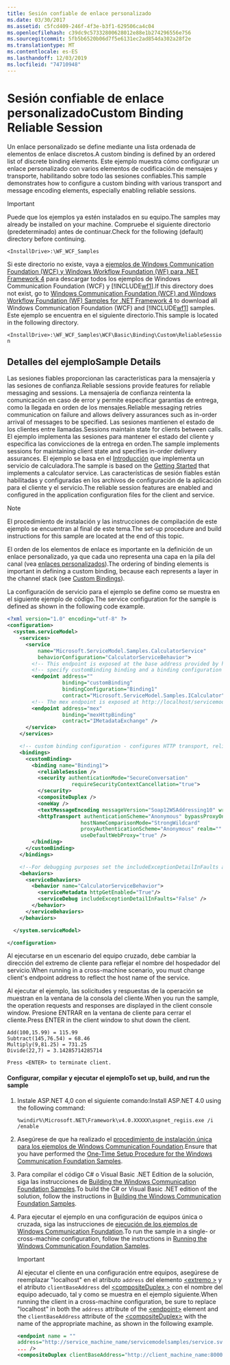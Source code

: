```yaml
---
title: Sesión confiable de enlace personalizado
ms.date: 03/30/2017
ms.assetid: c5fcd409-246f-4f3e-b3f1-629506ca4c04
ms.openlocfilehash: c39dc9c57332800628012e88e1b274296556e756
ms.sourcegitcommit: 5fb5b6520b06d7f5e6131ec2ad854da302a28f2e
ms.translationtype: MT
ms.contentlocale: es-ES
ms.lasthandoff: 12/03/2019
ms.locfileid: "74710948"
---
```

# <a name="custom-binding-reliable-session"></a><span data-ttu-id="03917-102">Sesión confiable de enlace personalizado</span><span class="sxs-lookup"><span data-stu-id="03917-102">Custom Binding Reliable Session</span></span>

<span data-ttu-id="03917-103">Un enlace personalizado se define mediante una lista ordenada de elementos de enlace discretos.</span><span class="sxs-lookup"><span data-stu-id="03917-103">A custom binding is defined by an ordered list of discrete binding elements.</span></span> <span data-ttu-id="03917-104">Este ejemplo muestra cómo configurar un enlace personalizado con varios elementos de codificación de mensajes y transporte, habilitando sobre todo las sesiones confiables.</span><span class="sxs-lookup"><span data-stu-id="03917-104">This sample demonstrates how to configure a custom binding with various transport and message encoding elements, especially enabling reliable sessions.</span></span>

> [!IMPORTANT]
> <span data-ttu-id="03917-105">Puede que los ejemplos ya estén instalados en su equipo.</span><span class="sxs-lookup"><span data-stu-id="03917-105">The samples may already be installed on your machine.</span></span> <span data-ttu-id="03917-106">Compruebe el siguiente directorio (predeterminado) antes de continuar.</span><span class="sxs-lookup"><span data-stu-id="03917-106">Check for the following (default) directory before continuing.</span></span>
>
> `<InstallDrive>:\WF_WCF_Samples`
>
> <span data-ttu-id="03917-107">Si este directorio no existe, vaya a [ejemplos de Windows Communication Foundation (WCF) y Windows Workflow Foundation (WF) para .NET Framework 4](https://www.microsoft.com/download/details.aspx?id=21459) para descargar todos los ejemplos de Windows Communication Foundation (WCF) y [!INCLUDE[wf1](../../../../includes/wf1-md.md)].</span><span class="sxs-lookup"><span data-stu-id="03917-107">If this directory does not exist, go to [Windows Communication Foundation (WCF) and Windows Workflow Foundation (WF) Samples for .NET Framework 4](https://www.microsoft.com/download/details.aspx?id=21459) to download all Windows Communication Foundation (WCF) and [!INCLUDE[wf1](../../../../includes/wf1-md.md)] samples.</span></span> <span data-ttu-id="03917-108">Este ejemplo se encuentra en el siguiente directorio.</span><span class="sxs-lookup"><span data-stu-id="03917-108">This sample is located in the following directory.</span></span>
>
> `<InstallDrive>:\WF_WCF_Samples\WCF\Basic\Binding\Custom\ReliableSession`

## <a name="sample-details"></a><span data-ttu-id="03917-109">Detalles del ejemplo</span><span class="sxs-lookup"><span data-stu-id="03917-109">Sample Details</span></span>

<span data-ttu-id="03917-110">Las sesiones fiables proporcionan las características para la mensajería y las sesiones de confianza.</span><span class="sxs-lookup"><span data-stu-id="03917-110">Reliable sessions provide features for reliable messaging and sessions.</span></span> <span data-ttu-id="03917-111">La mensajería de confianza reintenta la comunicación en caso de error y permite especificar garantías de entrega, como la llegada en orden de los mensajes.</span><span class="sxs-lookup"><span data-stu-id="03917-111">Reliable messaging retries communication on failure and allows delivery assurances such as in-order arrival of messages to be specified.</span></span> <span data-ttu-id="03917-112">Las sesiones mantienen el estado de los clientes entre llamadas.</span><span class="sxs-lookup"><span data-stu-id="03917-112">Sessions maintain state for clients between calls.</span></span> <span data-ttu-id="03917-113">El ejemplo implementa las sesiones para mantener el estado del cliente y especifica las convicciones de la entrega en orden.</span><span class="sxs-lookup"><span data-stu-id="03917-113">The sample implements sessions for maintaining client state and specifies in-order delivery assurances.</span></span> <span data-ttu-id="03917-114">El ejemplo se basa en el [Introducción](../../../../docs/framework/wcf/samples/getting-started-sample.md) que implementa un servicio de calculadora.</span><span class="sxs-lookup"><span data-stu-id="03917-114">The sample is based on the [Getting Started](../../../../docs/framework/wcf/samples/getting-started-sample.md) that implements a calculator service.</span></span> <span data-ttu-id="03917-115">Las características de sesión fiables están habilitadas y configuradas en los archivos de configuración de la aplicación para el cliente y el servicio.</span><span class="sxs-lookup"><span data-stu-id="03917-115">The reliable session features are enabled and configured in the application configuration files for the client and service.</span></span>

> [!NOTE]
> <span data-ttu-id="03917-116">El procedimiento de instalación y las instrucciones de compilación de este ejemplo se encuentran al final de este tema.</span><span class="sxs-lookup"><span data-stu-id="03917-116">The set-up procedure and build instructions for this sample are located at the end of this topic.</span></span>

<span data-ttu-id="03917-117">El orden de los elementos de enlace es importante en la definición de un enlace personalizado, ya que cada uno representa una capa en la pila del canal (vea [enlaces personalizados](../../../../docs/framework/wcf/extending/custom-bindings.md)).</span><span class="sxs-lookup"><span data-stu-id="03917-117">The ordering of binding elements is important in defining a custom binding, because each represents a layer in the channel stack (see [Custom Bindings](../../../../docs/framework/wcf/extending/custom-bindings.md)).</span></span>

<span data-ttu-id="03917-118">La configuración de servicio para el ejemplo se define como se muestra en el siguiente ejemplo de código.</span><span class="sxs-lookup"><span data-stu-id="03917-118">The service configuration for the sample is defined as shown in the following code example.</span></span>

```xml
<?xml version="1.0" encoding="utf-8" ?>
<configuration>
  <system.serviceModel>
    <services>
      <service
          name="Microsoft.ServiceModel.Samples.CalculatorService"
          behaviorConfiguration="CalculatorServiceBehavior">
        <!-- This endpoint is exposed at the base address provided by host: http://localhost/servicemodelsamples/service.svc  -->
        <!-- specify customBinding binding and a binding configuration to use -->
        <endpoint address=""
                  binding="customBinding"
                  bindingConfiguration="Binding1"
                  contract="Microsoft.ServiceModel.Samples.ICalculator" />
        <!-- The mex endpoint is exposed at http://localhost/servicemodelsamples/service.svc/mex -->
        <endpoint address="mex"
                  binding="mexHttpBinding"
                  contract="IMetadataExchange" />
      </service>
    </services>

    <!-- custom binding configuration - configures HTTP transport, reliable sessions -->
    <bindings>
      <customBinding>
        <binding name="Binding1">
          <reliableSession />
          <security authenticationMode="SecureConversation"
                     requireSecurityContextCancellation="true">
          </security>
          <compositeDuplex />
          <oneWay />
          <textMessageEncoding messageVersion="Soap12WSAddressing10" writeEncoding="utf-8" />
          <httpTransport authenticationScheme="Anonymous" bypassProxyOnLocal="false"
                        hostNameComparisonMode="StrongWildcard"
                        proxyAuthenticationScheme="Anonymous" realm=""
                        useDefaultWebProxy="true" />
        </binding>
      </customBinding>
    </bindings>

    <!--For debugging purposes set the includeExceptionDetailInFaults attribute to true-->
    <behaviors>
      <serviceBehaviors>
        <behavior name="CalculatorServiceBehavior">
          <serviceMetadata httpGetEnabled="True"/>
          <serviceDebug includeExceptionDetailInFaults="False" />
        </behavior>
      </serviceBehaviors>
    </behaviors>

  </system.serviceModel>

</configuration>
```

<span data-ttu-id="03917-119">Al ejecutarse en un escenario del equipo cruzado, debe cambiar la dirección del extremo de cliente para reflejar el nombre del hospedador del servicio.</span><span class="sxs-lookup"><span data-stu-id="03917-119">When running in a cross-machine scenario, you must change client's endpoint address to reflect the host name of the service.</span></span>

<span data-ttu-id="03917-120">Al ejecutar el ejemplo, las solicitudes y respuestas de la operación se muestran en la ventana de la consola del cliente.</span><span class="sxs-lookup"><span data-stu-id="03917-120">When you run the sample, the operation requests and responses are displayed in the client console window.</span></span> <span data-ttu-id="03917-121">Presione ENTRAR en la ventana de cliente para cerrar el cliente.</span><span class="sxs-lookup"><span data-stu-id="03917-121">Press ENTER in the client window to shut down the client.</span></span>

```console
Add(100,15.99) = 115.99
Subtract(145,76.54) = 68.46
Multiply(9,81.25) = 731.25
Divide(22,7) = 3.14285714285714

Press <ENTER> to terminate client.
```

#### <a name="to-set-up-build-and-run-the-sample"></a><span data-ttu-id="03917-122">Configurar, compilar y ejecutar el ejemplo</span><span class="sxs-lookup"><span data-stu-id="03917-122">To set up, build, and run the sample</span></span>

1. <span data-ttu-id="03917-123">Instale ASP.NET 4,0 con el siguiente comando:</span><span class="sxs-lookup"><span data-stu-id="03917-123">Install ASP.NET 4.0 using the following command:</span></span>

    ```console
    %windir%\Microsoft.NET\Framework\v4.0.XXXXX\aspnet_regiis.exe /i /enable
    ```

2. <span data-ttu-id="03917-124">Asegúrese de que ha realizado el [procedimiento de instalación única para los ejemplos de Windows Communication Foundation](../../../../docs/framework/wcf/samples/one-time-setup-procedure-for-the-wcf-samples.md).</span><span class="sxs-lookup"><span data-stu-id="03917-124">Ensure that you have performed the [One-Time Setup Procedure for the Windows Communication Foundation Samples](../../../../docs/framework/wcf/samples/one-time-setup-procedure-for-the-wcf-samples.md).</span></span>

3. <span data-ttu-id="03917-125">Para compilar el código C# o Visual Basic .NET Edition de la solución, siga las instrucciones de [Building the Windows Communication Foundation Samples](../../../../docs/framework/wcf/samples/building-the-samples.md).</span><span class="sxs-lookup"><span data-stu-id="03917-125">To build the C# or Visual Basic .NET edition of the solution, follow the instructions in [Building the Windows Communication Foundation Samples](../../../../docs/framework/wcf/samples/building-the-samples.md).</span></span>

4. <span data-ttu-id="03917-126">Para ejecutar el ejemplo en una configuración de equipos única o cruzada, siga las instrucciones de [ejecución de los ejemplos de Windows Communication Foundation](../../../../docs/framework/wcf/samples/running-the-samples.md).</span><span class="sxs-lookup"><span data-stu-id="03917-126">To run the sample in a single- or cross-machine configuration, follow the instructions in [Running the Windows Communication Foundation Samples](../../../../docs/framework/wcf/samples/running-the-samples.md).</span></span>

    > [!IMPORTANT]
    > <span data-ttu-id="03917-127">Al ejecutar el cliente en una configuración entre equipos, asegúrese de reemplazar "localhost" en el atributo `address` del elemento [\<extremo >](../../../../docs/framework/configure-apps/file-schema/wcf/endpoint-element.md) y el atributo `clientBaseAddress` del [\<compositeDuplex >](../../../../docs/framework/configure-apps/file-schema/wcf/compositeduplex.md) con el nombre del equipo adecuado, tal y como se muestra en el ejemplo siguiente.</span><span class="sxs-lookup"><span data-stu-id="03917-127">When running the client in a cross-machine configuration, be sure to replace "localhost" in both the `address` attribute of the [\<endpoint>](../../../../docs/framework/configure-apps/file-schema/wcf/endpoint-element.md) element and the `clientBaseAddress` attribute of the [\<compositeDuplex>](../../../../docs/framework/configure-apps/file-schema/wcf/compositeduplex.md) with the name of the appropriate machine, as shown in the following example.</span></span>

    ```xml
    <endpoint name = ""
    address="http://service_machine_name/servicemodelsamples/service.svc"
    ... />
    <compositeDuplex clientBaseAddress="http://client_machine_name:8000/myClient/" />
    ```
